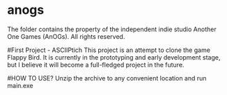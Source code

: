 # anogs
The folder contains the property of the independent indie studio Another One Games (AnOGs). All rights reserved.

#First Project - ASCIIPtich
This project is an attempt to clone the game Flappy Bird. It is currently in the prototyping and early development stage, but I believe it will become a full-fledged project in the future.

#HOW TO USE?
Unzip the archive to any convenient location and run main.exe
